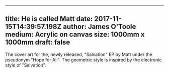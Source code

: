 
---
title: He is called Matt
date: 2017-11-15T14:39:57.198Z
author: James O'Toole
medium: Acrylic on canvas
size: 1000mm x 1000mm
draft: false
---

The cover art for the, newly released, "Salvation" EP by Matt under the pseudonym "Hope for All". The geometric style is inspired by the electronic style of "Salvation".
